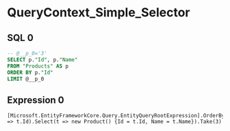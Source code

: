 # QueryContext_Simple_Selector

## SQL 0

```sql
-- @__p_0='3'
SELECT p."Id", p."Name"
FROM "Products" AS p
ORDER BY p."Id"
LIMIT @__p_0
```

## Expression 0

```text
[Microsoft.EntityFrameworkCore.Query.EntityQueryRootExpression].OrderBy(t => t.Id).Select(t => new Product() {Id = t.Id, Name = t.Name}).Take(3)
```

